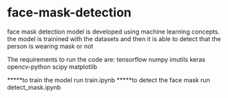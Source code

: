 # face-mask-detection

face mask detection model is developed using machine learning concepts.
the model is trainined with the datasets and then it is able to detect that the person is wearing mask or not


The requirements to run the code are:
tensorflow
numpy
imutils
keras
opencv-python
scipy
matplotlib

*****to train the model run train.ipynb 
*****to detect the face mask run detect_mask.ipynb
